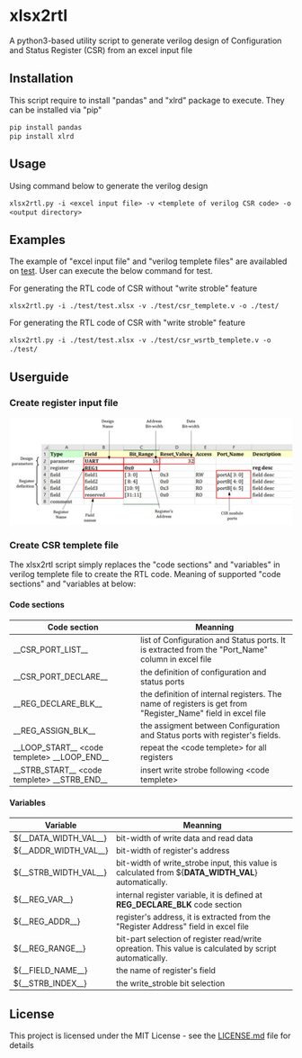 # xlsx2rtl

A python3-based utility script to generate verilog design of Configuration and Status Register (CSR) from an excel input file

## Installation

This script require to install "pandas" and "xlrd" package to execute. They can be installed via "pip"

```
pip install pandas
pip install xlrd
```

## Usage

Using command below to generate the verilog design 

```
xlsx2rtl.py -i <excel input file> -v <templete of verilog CSR code> -o <output directory>
```

## Examples

The example of "excel input file" and "verilog templete files" are availabled on [test](https://github.com/nguyentheman/xlsx2rtl/tree/master/test). User can execute the below command for test.

For generating the RTL code of CSR without "write stroble" feature
``` 
xlsx2rtl.py -i ./test/test.xlsx -v ./test/csr_templete.v -o ./test/
``` 

For generating the RTL code of CSR with "write stroble" feature
```
xlsx2rtl.py -i ./test/test.xlsx -v ./test/csr_wsrtb_templete.v -o ./test/
```

## Userguide

### Create register input file

![Register input file format](https://github.com/nguyentheman/xlsx2rtl/blob/master/docs/register_define.jpg)

### Create CSR templete file

The xlsx2rtl script simply replaces the "code sections" and "variables" in verilog templete file to create the RTL code. Meaning of supported "code sections" and "variables at below:

#### Code sections
| Code section | Meanning |
| ------------- | ------------- |
| \_\_CSR_PORT_LIST\_\_     | list of Configuration and Status ports. It is extracted from the "Port_Name" column in excel file
| \_\_CSR_PORT_DECLARE\_\_  | the definition of configuration and status ports
| \_\_REG_DECLARE_BLK\_\_   | the definition of internal registers. The name of registers is get from "Register_Name" field in excel file
| \_\_REG_ASSIGN_BLK\_\_    | the assigment between Configuration and Status ports with register's fields.
| \_\_LOOP_START\_\_ \<code templete\> \_\_LOOP_END\_\_ | repeat the \<code templete\> for all registers
| \_\_STRB_START\_\_ \<code templete\> \_\_STRB_END\_\_ | insert write strobe following \<code templete\>  

#### Variables

| Variable | Meanning |
| ------------- | ------------- |
| ${\__DATA_WIDTH_VAL\_\_} | bit-width of write data and read data
| ${\__ADDR_WIDTH_VAL\_\_} | bit-width of register's address
| ${\__STRB_WIDTH_VAL\_\_} | bit-width of write_strobe input, this value is calculated from ${__DATA_WIDTH_VAL__} automatically.
| ${\__REG_VAR\_\_} | internal register variable, it is defined at __REG_DECLARE_BLK__ code section
| ${\__REG_ADDR\_\_} | register's address, it is extracted from the "Register Address" field in excel file
| ${\__REG_RANGE\_\_} | bit-part selection of register read/write opreation. This value is calculated by script automatically. 
| ${\__FIELD_NAME\_\_} | the name of register's field
| ${\__STRB_INDEX\_\_} | the write_stroble bit selection

## License

This project is licensed under the MIT License - see the [LICENSE.md](https://github.com/nguyentheman/xlsx2rtl/blob/master/LICENSE) file for details

